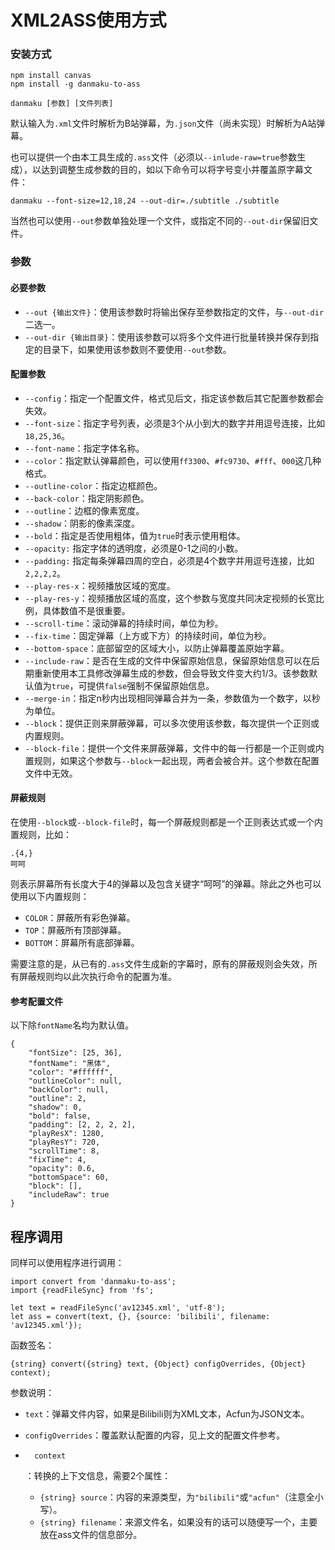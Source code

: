# XML2ASS使用方式

### 安装方式

```
npm install canvas
npm install -g danmaku-to-ass
```



```
danmaku [参数] [文件列表]
```

默认输入为`.xml`文件时解析为B站弹幕，为`.json`文件（尚未实现）时解析为A站弹幕。

也可以提供一个由本工具生成的`.ass`文件（必须以`--inlude-raw=true`参数生成），以达到调整生成参数的目的，如以下命令可以将字号变小并覆盖原字幕文件：

```
danmaku --font-size=12,18,24 --out-dir=./subtitle ./subtitle
```

当然也可以使用`--out`参数单独处理一个文件，或指定不同的`--out-dir`保留旧文件。

### 参数

#### 必要参数

+ `--out {输出文件}`：使用该参数时将输出保存至参数指定的文件，与`--out-dir`二选一。
+ `--out-dir {输出目录}`：使用该参数可以将多个文件进行批量转换并保存到指定的目录下，如果使用该参数则不要使用`--out`参数。

#### 配置参数

+ `--config`：指定一个配置文件，格式见后文，指定该参数后其它配置参数都会失效。
+ `--font-size`：指定字号列表，必须是3个从小到大的数字并用逗号连接，比如`18,25,36`。
+ `--font-name`：指定字体名称。
+ `--color`：指定默认弹幕颜色，可以使用`ff3300`、`#fc9730`、`#fff`、`000`这几种格式。
+ `--outline-color`：指定边框颜色。
+ `--back-color`：指定阴影颜色。
+ `--outline`：边框的像素宽度。
+ `--shadow`：阴影的像素深度。
+ `--bold`：指定是否使用粗体，值为`true`时表示使用粗体。
+ `--opacity:` 指定字体的透明度，必须是0-1之间的小数。
+ `--padding:` 指定每条弹幕四周的空白，必须是4个数字并用逗号连接，比如`2,2,2,2`。
+ `--play-res-x`：视频播放区域的宽度。
+ `--play-res-y`：视频播放区域的高度，这个参数与宽度共同决定视频的长宽比例，具体数值不是很重要。
+ `--scroll-time`：滚动弹幕的持续时间，单位为秒。
+ `--fix-time`：固定弹幕（上方或下方）的持续时间，单位为秒。
+ `--bottom-space`：底部留空的区域大小，以防止弹幕覆盖原始字幕。
+ `--include-raw`：是否在生成的文件中保留原始信息，保留原始信息可以在后期重新使用本工具修改弹幕生成的参数，但会导致文件变大约1/3。该参数默认值为`true`，可提供`false`强制不保留原始信息。
+ `--merge-in`：指定n秒内出现相同弹幕合并为一条，参数值为一个数字，以秒为单位。
+ `--block`：提供正则来屏蔽弹幕，可以多次使用该参数，每次提供一个正则或内置规则。
+ `--block-file`：提供一个文件来屏蔽弹幕，文件中的每一行都是一个正则或内置规则，如果这个参数与`--block`一起出现，两者会被合并。这个参数在配置文件中无效。

#### 屏蔽规则

在使用`--block`或`--block-file`时，每一个屏蔽规则都是一个正则表达式或一个内置规则，比如：

```
.{4,}
呵呵
```

则表示屏幕所有长度大于4的弹幕以及包含关键字“呵呵”的弹幕。除此之外也可以使用以下内置规则：

+ `COLOR`：屏蔽所有彩色弹幕。
+ `TOP`：屏蔽所有顶部弹幕。
+ `BOTTOM`：屏幕所有底部弹幕。

需要注意的是，从已有的`.ass`文件生成新的字幕时，原有的屏蔽规则会失效，所有屏蔽规则均以此次执行命令的配置为准。

#### 参考配置文件

以下除`fontName`名均为默认值。

```
{
    "fontSize": [25, 36],
    "fontName": "黑体",
    "color": "#ffffff",
    "outlineColor": null,
    "backColor": null,
    "outline": 2,
    "shadow": 0,
    "bold": false,
    "padding": [2, 2, 2, 2],
    "playResX": 1280,
    "playResY": 720,
    "scrollTime": 8,
    "fixTime": 4,
    "opacity": 0.6,
    "bottomSpace": 60,
    "block": [],
    "includeRaw": true
}
```

## 程序调用

同样可以使用程序进行调用：

```
import convert from 'danmaku-to-ass';
import {readFileSync} from 'fs';

let text = readFileSync('av12345.xml', 'utf-8');
let ass = convert(text, {}, {source: 'bilibili', filename: 'av12345.xml'});
```

函数签名：

```
{string} convert({string} text, {Object} configOverrides, {Object} context);
```

参数说明：

+ `text`：弹幕文件内容，如果是Bilibili则为XML文本，Acfun为JSON文本。

+ `configOverrides`：覆盖默认配置的内容，见上文的配置文件参考。

+ ```
    context
    ```

    ：转换的上下文信息，需要2个属性：

    + `{string} source`：内容的来源类型，为`"bilibili"`或`"acfun"`（注意全小写）。
    + `{string} filename`：来源文件名，如果没有的话可以随便写一个，主要放在ass文件的信息部分。